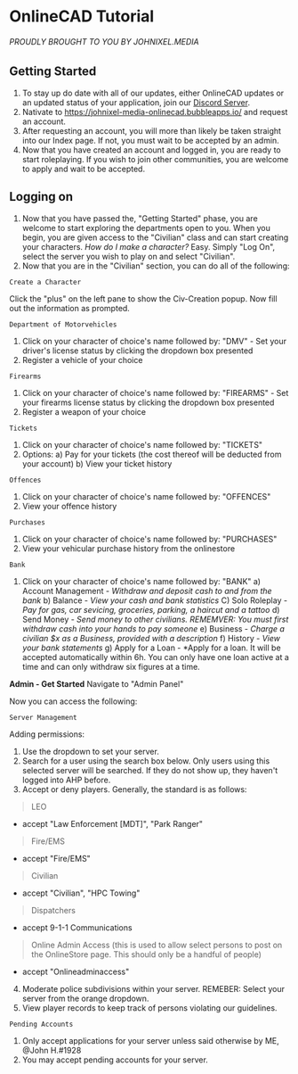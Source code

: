 # OnlineCAD Tutorial
###### PROUDLY BROUGHT TO YOU BY JOHNIXEL.MEDIA

## Getting Started
1. To stay up do date with all of our updates, either OnlineCAD updates or an updated status of your application, join our [Discord Server](https://discord.gg/JvWFSrf/).
2. Nativate to https://johnixel-media-onlinecad.bubbleapps.io/ and request an account.
3. After requesting an account, you will more than likely be taken straight into our Index page. If not, you must wait to be accepted by an admin.
4. Now that you have created an account and logged in, you are ready to start roleplaying. If you wish to join other communities, you are welcome to apply and wait to be accepted.

## Logging on
1. Now that you have passed the, "Getting Started" phase, you are welcome to start exploring the departments open to you. When you begin, you are given access to the "Civilian" class and can start creating your characters.
*How do I make a character?* Easy. Simply "Log On", select the server you wish to play on and select "Civilian".
2. Now that you are in the "Civilian" section, you can do all of the following:

```
Create a Character
```
Click the "plus" on the left pane to show the Civ-Creation popup. Now fill out the information as prompted.

```
Department of Motorvehicles
```
1. Click on your character of choice's name followed by: "DMV" - Set your driver's license status by clicking the dropdown box presented
2. Register a vehicle of your choice

```
Firearms
```
1. Click on your character of choice's name followed by: "FIREARMS" - Set your firearms license status by clicking the dropdown box presented
2. Register a weapon of your choice

```
Tickets
```
1. Click on your character of choice's name followed by: "TICKETS"
2. Options:
    a) Pay for your tickets (the cost thereof will be deducted from your account)
    b) View your ticket history

```
Offences
```
1. Click on your character of choice's name followed by: "OFFENCES"
2. View your offence history

```
Purchases
```
1. Click on your character of choice's name followed by: "PURCHASES"
2. View your vehicular purchase history from the onlinestore

```
Bank
```
1. Click on your character of choice's name followed by: "BANK"
  a) Account Management - *Withdraw and deposit cash to and from the bank*
  b) Balance - *View your cash and bank statistics*
  C) Solo Roleplay - *Pay for gas, car sevicing, groceries, parking, a haircut and a tattoo*
  d) Send Money - *Send money to other civilians. REMEMVER: You must first withdraw cash into your hands to pay someone*
  e) Business - *Charge a civilian $x as a Business, provided with a description*
  f) History - *View your bank statements*
  g) Apply for a Loan - *Apply for a loan. It will be accepted automatically within 6h. You can only have one loan active at a time and can only withdraw six figures at a time.



**Admin - Get Started**
Navigate to "Admin Panel"

Now you can access the following:

```
Server Management
```
Adding permissions:
1. Use the dropdown to set your server. 
2. Search for a user using the search box below. Only users using this selected server will be searched. If they do not show up, they haven't logged into AHP before. 
3. Accept or deny players. Generally, the standard is as follows:
> LEO
   - accept "Law Enforcement [MDT]", "Park Ranger"
> Fire/EMS
   - accept "Fire/EMS"
> Civilian
   - accept "Civilian", "HPC Towing"
> Dispatchers
   - accept 9-1-1 Communications
> Online Admin Access (this is used to allow select persons to post on the OnlineStore page. This should only be a handful of people)
   - accept "Onlineadminaccess"

4. Moderate police subdivisions within your server. REMEBER: Select your server from the orange dropdown.
5. View player records to keep track of persons violating our guidelines.

```
Pending Accounts
```

1. Only accept applications for your server unless said otherwise by ME, @John H.#1928 
2. You may accept pending accounts for your server.
